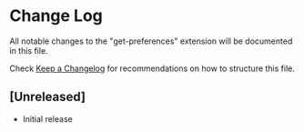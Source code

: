 # Change Log

All notable changes to the "get-preferences" extension will be documented in this file.

Check [Keep a Changelog](http://keepachangelog.com/) for recommendations on how to structure this file.

## [Unreleased]

- Initial release